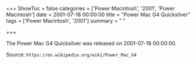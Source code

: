 +++
ShowToc = false
categories = ['Power Macintosh', '2001', 'Power Macintosh']
date = 2001-07-18 00:00:00
title = "Power Mac G4 Quicksilver"
tags = ['Power Macintosh', '2001']
summary = " "

+++

The Power Mac G4 Quicksilver was released on 2001-07-18 00:00:00.

Source: `https://en.wikipedia.org/wiki/Power_Mac_G4`
